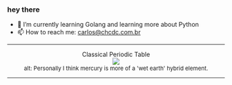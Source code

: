 ### hey there 

- :seedling: I’m currently learning Golang and learning more about Python
- :mailbox: How to reach me: carlos@chcdc.com.br


---


<!-- xkcd -->
<p align="center">Classical Periodic Table</br><img src=https://imgs.xkcd.com/comics/classical_periodic_table.png></br><font size =2>alt: Personally I think mercury is more of a 'wet earth' hybrid element.</br></font></p></table></p> 


<!-- xkcd -->
---
